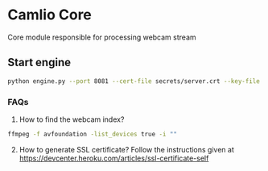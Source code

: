 # Camlio Core

Core module responsible for processing webcam stream

## Start engine

```bash
python engine.py --port 8081 --cert-file secrets/server.crt --key-file secrets/server.key --video_device_index=4
```

### FAQs

1. How to find the webcam index?

```bash
ffmpeg -f avfoundation -list_devices true -i ""
```

2. How to generate SSL certificate?
Follow the instructions given at https://devcenter.heroku.com/articles/ssl-certificate-self